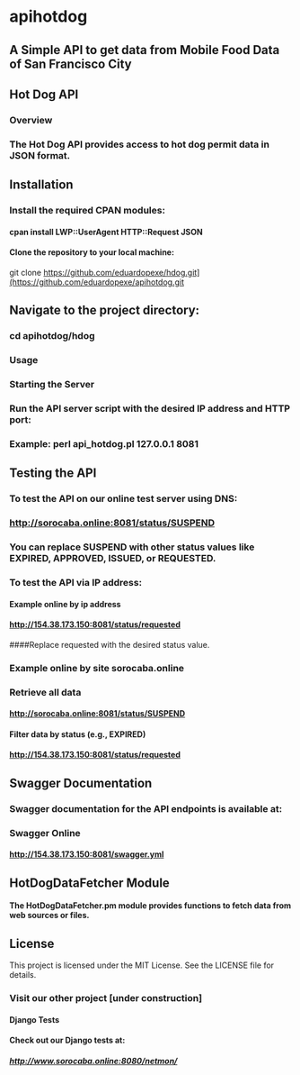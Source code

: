 # apihotdog
## A Simple API to get data from Mobile Food Data of San Francisco City

## Hot Dog API
### Overview
### The Hot Dog API provides access to hot dog permit data in JSON format.

## Installation
### Install the required CPAN modules:

#### cpan install LWP::UserAgent HTTP::Request JSON
#### Clone the repository to your local machine:

git clone https://github.com/eduardopexe/hdog.git](https://github.com/eduardopexe/apihotdog.git
## Navigate to the project directory:

### cd apihotdog/hdog
### Usage
### Starting the Server
### Run the API server script with the desired IP address and HTTP port:

### Example: perl api_hotdog.pl 127.0.0.1 8081

## Testing the API
### To test the API on our online test server using DNS:

### http://sorocaba.online:8081/status/SUSPEND
### You can replace SUSPEND with other status values like EXPIRED, APPROVED, ISSUED, or REQUESTED.

### To test the API via IP address:

#### Example online by ip address
#### http://154.38.173.150:8081/status/requested
####Replace requested with the desired status value.

### Example online by site sorocaba.online
### Retrieve all data
#### http://sorocaba.online:8081/status/SUSPEND

#### Filter data by status (e.g., EXPIRED)
#### http://154.38.173.150:8081/status/requested

## Swagger Documentation
### Swagger documentation for the API endpoints is available at:

### Swagger Online
#### http://154.38.173.150:8081/swagger.yml

## HotDogDataFetcher Module
#### The HotDogDataFetcher.pm module provides functions to fetch data from web sources or files.


## License
This project is licensed under the MIT License. See the LICENSE file for details.


### Visit our other project [under construction]
#### Django Tests
#### Check out our Django tests at:

##### http://www.sorocaba.online:8080/netmon/
